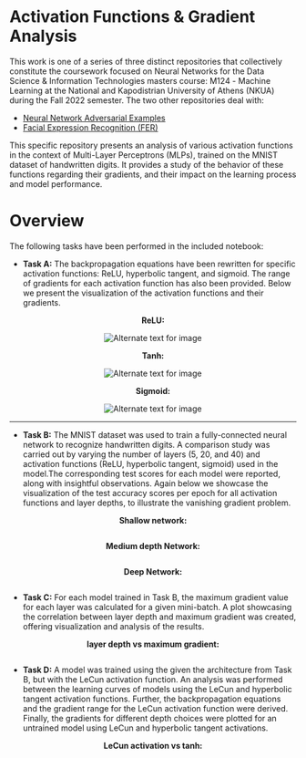 # Activation Functions & Gradient Analysis

This work is one of a series of three distinct repositories that collectively constitute the coursework focused on Neural Networks for the Data Science & Information Technologies masters course: Μ124 - Machine Learning at the National and Kapodistrian University of Athens (NKUA) during the Fall 2022 semester. The two other repositories deal with:
- [Neural Network Adversarial Examples](https://github.com/KyriakosPsa/Neural-Networks-Adversarial-Examples)
- [Facial Expression Recognition (FER)](https://github.com/mdarm/machine-learning-coursework)

This specific repository presents an analysis of various activation functions in the context of Multi-Layer Perceptrons (MLPs), trained on the MNIST dataset of handwritten digits. It provides a study of the behavior of these functions regarding their gradients, and their impact on the learning process and model performance.

# Overview

The following tasks have been performed in the included notebook:

- **Task A:** The backpropagation equations have been rewritten for specific activation functions: ReLU, hyperbolic tangent, and sigmoid. The range of gradients for each activation function has also been provided. Below we present the visualization of the activation functions and their gradients.

<p align="center">
  <b>ReLU:</b>
</p>
<p align="center">
  <img src="./outputs/relu.png" alt="Alternate text for image"/>
</p>

<p align="center">
  <b>Tanh:</b>
</p>
<p align="center">
  <img src="./outputs/tanh.png" alt="Alternate text for image"/>
</p>

<p align="center">
  <b>Sigmoid:</b>
</p>
<p align="center">
  <img src="./outputs/sigmoid.png" alt="Alternate text for image"/>
</p>

---

- **Task B:** The MNIST dataset was used to train a fully-connected neural network to recognize handwritten digits. A comparison study was carried out by varying the number of layers (5, 20, and 40) and activation functions (ReLU, hyperbolic tangent, sigmoid) used in the model.The corresponding test scores for each model were reported, along with insightful observations. Again below we showcase the visualization of the test accuracy scores per epoch for all activation functions and layer depths, to illustrate the vanishing gradient problem.

<p align="center">
<b>Shallow network:</b>
</p>

<p align="center">
  <img src="./outputs/shallowNN.png" alt=""/>
</p>

<p align="center">
  <b>Medium depth Network:</b>
</p>

<p align="center">
  <img src="./outputs/mediumNN.png" alt=""/>
</p>

<p align="center">
  <b>Deep Network:</b>
</p>

<p align="center">
  <img src="./outputs/deepNN.png" alt=""/>
</p>

- **Task C:** For each model trained in Task B, the maximum gradient value for each layer was calculated for a given mini-batch. A plot showcasing the correlation between layer depth and maximum gradient was created, offering visualization and analysis of the results.

<p align="center">
  <b>layer depth vs maximum gradient:</b>
</p>

<p align="center">
  <img src="./outputs/MNISTgradient.png" alt=""/>
</p>

- **Task D:** A model was trained using the given the architecture from Task B, but with the LeCun activation function. An analysis was performed between the learning curves of models using the LeCun and hyperbolic tangent activation functions. Further, the backpropagation equations and the gradient range for the LeCun activation function were derived. Finally, the gradients for different depth choices were plotted for an untrained model using LeCun and hyperbolic tangent activations.

<p align="center">
  <b>LeCun activation vs tanh:</b>
</p>

<p align="center">
  <img src="./outputs/LeCunvsTanh.png" alt=""/>
</p>
